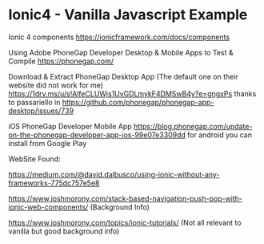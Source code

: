 # Ionic4 - Vanilla Javascript Example
Ionic 4 components https://ionicframework.com/docs/components

Using Adobe PhoneGap Developer Desktop & Mobile Apps to Test & Compile https://phonegap.com/

Download & Extract PhoneGap Desktop App (The default one on their website did not work for me) https://1drv.ms/u/s!AlfeCLUWjs1UvGDLmykF4DMSwB4y?e=gngxPs thanks to passariello in https://github.com/phonegap/phonegap-app-desktop/issues/739

iOS PhoneGap Developer Mobile App https://blog.phonegap.com/update-on-the-phonegap-developer-app-ios-99e07e3309dd for android you can install from Google Play

WebSite Found:

https://medium.com/@david.dalbusco/using-ionic-without-any-frameworks-775dc757e5e8

https://www.joshmorony.com/stack-based-navigation-push-pop-with-ionic-web-components/  (Background Info)

https://www.joshmorony.com/topics/ionic-tutorials/ (Not all relevant to vanilla but good background info)
